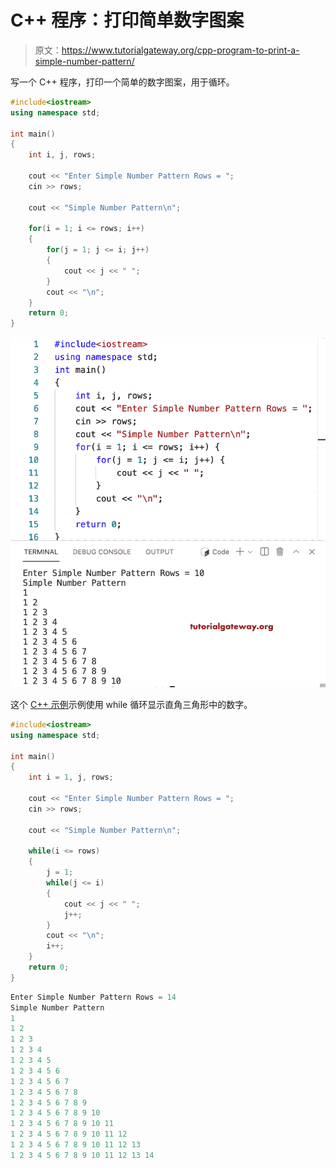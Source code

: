 # C++ 程序：打印简单数字图案

> 原文：<https://www.tutorialgateway.org/cpp-program-to-print-a-simple-number-pattern/>

写一个 C++ 程序，打印一个简单的数字图案，用于循环。

```cpp
#include<iostream>
using namespace std;

int main()
{
	int i, j, rows;

    cout << "Enter Simple Number Pattern Rows = ";
    cin >> rows;

    cout << "Simple Number Pattern\n"; 

    for(i = 1; i <= rows; i++)
    {
    	for(j = 1; j <= i; j++)
		{
            cout << j << " ";
        }
        cout << "\n";
    }		
 	return 0;
}
```

![C++ Program to Print a Simple Number Pattern](img/c4d73c15cf3deb100f43ac847829bea2.png)

这个 [C++ 示例](https://www.tutorialgateway.org/cpp-programs/)示例使用 while 循环显示直角三角形中的数字。

```cpp
#include<iostream>
using namespace std;

int main()
{
	int i = 1, j, rows;

    cout << "Enter Simple Number Pattern Rows = ";
    cin >> rows;

    cout << "Simple Number Pattern\n"; 

    while(i <= rows)
    {
        j = 1; 
    	while(j <= i)
		{
            cout << j << " ";
            j++;
        }
        cout << "\n";
        i++;
    }		
 	return 0;
}
```

```cpp
Enter Simple Number Pattern Rows = 14
Simple Number Pattern
1 
1 2 
1 2 3 
1 2 3 4 
1 2 3 4 5 
1 2 3 4 5 6 
1 2 3 4 5 6 7 
1 2 3 4 5 6 7 8 
1 2 3 4 5 6 7 8 9 
1 2 3 4 5 6 7 8 9 10 
1 2 3 4 5 6 7 8 9 10 11 
1 2 3 4 5 6 7 8 9 10 11 12 
1 2 3 4 5 6 7 8 9 10 11 12 13 
1 2 3 4 5 6 7 8 9 10 11 12 13 14 
```